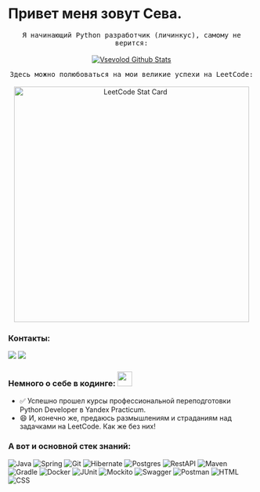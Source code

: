 # Привет меня зовут Сева. 

<p align="center">
  <samp>
Я начинающий Python разработчик (личинкус), самому не верится:
  </samp>
  <br/>
  <br/>
  <a href="https://github.com/prodgeti?tab=repositories">
  <img src="https://github-readme-stats.vercel.app/api?username=prodgeti&show_icons=true&theme=dark" alt="Vsevolod Github Stats"></img>
  </a>
</p>
<p align="center">
<samp>
Здесь можно полюбоваться на мои великие успехи на LeetCode:
  </samp>
  <br/>
  <br/>  
  <a href="https://github.com/prodgeti/leetcode">
  <img alt="LeetCode Stat Card" src="https://leetcard.jacoblin.cool/prodgeti?theme=dark&font=Noto%20Sans%20SC" width="480"/>
</a>
</p>


### Контакты:

<a href="https://t.me/prodgeti"><img src="https://img.shields.io/badge/Telegram-2CA5E0?style=for-the-badge&logo=telegram&logoColor=white"></a>
<a href="mailto:yeroshenko.seva@yandex.kz"><img src="https://img.shields.io/badge/Email-D14836?style=for-the-badge&logo=gmail&logoColor=white"></a>

### Немного о себе в кодинге: <img src="https://media.giphy.com/media/WUlplcMpOCEmTGBtBW/giphy.gif" width="30px">

- ✅ Успешно прошел курсы профессиональной переподготовки Python Developer в Yandex Practicum.
- 😄 И, конечно же, предаюсь размышлениям и страданиям над задачками на LeetCode. Как же без них!
  
### А вот и основной стек знаний:
![Java](https://img.shields.io/badge/-Java-007396?style=for-the-badge&logo=java&logoColor=white)
![Spring](https://img.shields.io/badge/-Spring-6DB33F?style=for-the-badge&logo=spring&logoColor=white)
![Git](https://img.shields.io/badge/-Git-F05032?style=for-the-badge&logo=Git&logoColor=white)
![Hibernate](https://img.shields.io/badge/-Hibernate-59666C?style=for-the-badge&logo=hibernate&logoColor=white)
![Postgres](https://img.shields.io/badge/-PostgreSQL-336791?style=for-the-badge&logo=postgresql&logoColor=white)
![RestAPI](https://img.shields.io/badge/-REST%20API-007EC0?style=for-the-badge)
![Maven](https://img.shields.io/badge/-Maven-C71A36?style=for-the-badge&logo=apachemaven&logoColor=white)
![Gradle](https://img.shields.io/badge/-Gradle-02303A?style=for-the-badge&logo=gradle&logoColor=white)
![Docker](https://img.shields.io/badge/-Docker-2496ED?style=for-the-badge&logo=docker&logoColor=white)
![JUnit](https://img.shields.io/badge/-JUnit-25A162?style=for-the-badge&logo=junit5&logoColor=white)
![Mockito](https://img.shields.io/badge/-Mockito-25A162?style=for-the-badge&logo=mockito&logoColor=white)
![Swagger](https://img.shields.io/badge/-Swagger-85EA2D?style=for-the-badge&logo=swagger&logoColor=black)
![Postman](https://img.shields.io/badge/-Postman-FF6C37?style=for-the-badge&logo=postman&logoColor=white)
![HTML](https://img.shields.io/badge/-HTML5-E34F26?style=for-the-badge&logo=html5&logoColor=white)
![CSS](https://img.shields.io/badge/-CSS3-1572B6?style=for-the-badge&logo=css3&logoColor=white)




